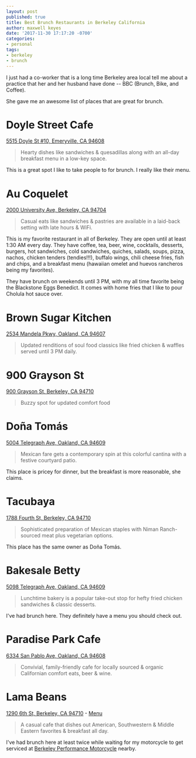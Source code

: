 ```yaml
---
layout: post
published: true
title: Best Brunch Restaurants in Berkeley California
author: maxwell keyes
date: '2017-11-30 17:17:20 -0700'
categories:
- personal
tags:
- berkeley
- brunch
---
```


I just had a co-worker that is a long time Berkeley area local tell me about a
practice that her and her husband have done -- BBC (Brunch, Bike, and Coffee).

She gave me an awesome list of places that are great for brunch.

# Doyle Street Cafe

[5515 Doyle St #10, Emeryville, CA 94608][10]

> Hearty dishes like sandwiches & quesadillas along with an all-day breakfast
> menu in a low-key space.

This is a great spot I like to take people to for brunch. I really like their
menu.

# Au Coquelet

[2000 University Ave, Berkeley, CA 94704][11]

> Casual eats like sandwiches & pastries are available in a laid-back setting
> with late hours & WiFi.

This is my favorite restaurant in all of Berkeley. They are open until at
least 1:30 AM every day. They have coffee, tea, beer, wine, cocktails,
desserts, burgers, hot sandwiches, cold sandwiches, quiches, salads, soups,
pizza, nachos, chicken tenders (tendies!!!), buffalo wings, chili cheese fries,
fish and chips, and a breakfast menu (hawaiian omelet and huevos rancheros
being my favorites).

They have brunch on weekends until 3 PM, with my all time favorite being the
Blackstone Eggs Benedict. It comes with home fries that I like to pour Cholula
hot sauce over.

# Brown Sugar Kitchen

[2534 Mandela Pkwy, Oakland, CA 94607][1]

> Updated renditions of soul food classics like fried chicken & waffles served
> until 3 PM daily.

# 900 Grayson St

[900 Grayson St, Berkeley, CA 94710][2]

> Buzzy spot for updated comfort food

# Doña Tomás

[5004 Telegraph Ave, Oakland, CA 94609][3]

> Mexican fare gets a contemporary spin at this colorful cantina with a
> festive courtyard patio.

This place is pricey for dinner, but the breakfast is more reasonable,
she claims.

# Tacubaya

[1788 Fourth St, Berkeley, CA 94710][4]

> Sophisticated preparation of Mexican staples with Niman Ranch-sourced meat
> plus vegetarian options.

This place has the same owner as Doña Tomás.

# Bakesale Betty

[5098 Telegraph Ave, Oakland, CA 94609][5]

> Lunchtime bakery is a popular take-out stop for hefty fried chicken
> sandwiches & classic desserts.

I've had brunch here. They definitely have a menu you should check out.

# Paradise Park Cafe

[6334 San Pablo Ave, Oakland, CA 94608][6]

> Convivial, family-friendly cafe for locally sourced & organic Californian
> comfort eats, beer & wine.

# Lama Beans

[1290 6th St, Berkeley, CA 94710][7] - [Menu][8]

> A casual cafe that dishes out American, Southwestern & Middle Eastern
> favorites & breakfast all day.

I've had brunch here at least twice while waiting for my motorcycle to get
serviced at [Berkeley Performance Motorcycle][9] nearby.

[1]: https://www.google.com/maps/place/Brown+Sugar+Kitchen/@37.8203088,-122.2909743,17z/data=!3m1!4b1!4m8!1m2!10m1!1e1!3m4!1s0x80857e22979b9f63:0xde4f33b0516b40ae!8m2!3d37.8203046!4d-122.2887803
[2]: https://www.google.com/maps/place/900+Grayson+St,+Berkeley,+CA+94710/@37.8551928,-122.2944919,17z/data=!3m1!4b1!4m8!1m2!10m1!1e1!3m4!1s0x80857ef3957296ed:0x4cb9046044226b64!8m2!3d37.8551886!4d-122.2922979
[3]: https://www.google.com/maps/place/Do%C3%B1a+Tom%C3%A1s/@37.8364976,-122.2644012,17z/data=!4m8!1m2!10m1!1e1!3m4!1s0x80857de1072035ef:0x7efe7f4f228c7522!8m2!3d37.8364934!4d-122.2622072
[4]: https://www.google.com/maps/place/Tacubaya/@37.8700289,-122.3036664,17z/data=!3m1!4b1!4m8!1m2!10m1!1e1!3m4!1s0x80857edca1897b1b:0x923633f7623a8053!8m2!3d37.8700247!4d-122.3014724
[5]: https://www.google.com/maps/place/Bakesale+Betty/@37.837006,-122.2642981,17.02z/data=!4m8!1m2!10m1!1e1!3m4!1s0x80857de0fe9a16bb:0x5e59c32ffee49f70!8m2!3d37.8370554!4d-122.2620623
[6]: https://www.google.com/maps/place/Paradise+Park+Cafe/@37.8468434,-122.2868495,17z/data=!3m1!4b1!4m8!1m2!10m1!1e1!3m4!1s0x80857e612d3a9645:0x50a9397cc272582a!8m2!3d37.8468392!4d-122.2846555
[7]: https://www.google.com/maps/place/Lama+Beans/@37.8796094,-122.3039131,17.01z/data=!4m8!1m2!10m1!1e1!3m4!1s0x80857ed18f296ac9:0x6cde52d63d2c311f!8m2!3d37.879622!4d-122.30171
[8]: http://www.lamabeanscafeberkeley.com/menu.aspx
[9]: http://www.bpmotorcycle.com/
[10]: https://www.google.com/maps/place/Doyle+Street+Cafe/@37.8381187,-122.2892876,17z/data=!3m1!4b1!4m5!3m4!1s0x80857e69c6b1190f:0x4cb6776373016f4d!8m2!3d37.8381145!4d-122.2870936
[11]: https://www.google.com/maps/place/Au+Coquelet/@37.8717402,-122.272772,17z/data=!3m1!4b1!4m5!3m4!1s0x80857e9ecee58a53:0x215ae5eaba9dda86!8m2!3d37.871736!4d-122.270578
